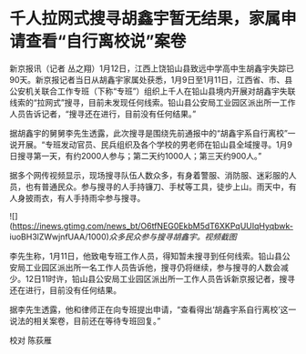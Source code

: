 # 千人拉网式搜寻胡鑫宇暂无结果，家属申请查看“自行离校说”案卷

新京报讯（记者
丛之翔）1月12日，江西上饶铅山县致远中学高中生胡鑫宇失踪已90天。新京报记者当日从胡鑫宇家属处获悉，1月9日至1月11日，江西省、市、县公安机关联合工作专班（下称“专班”）组织上千人在铅山县境内开展对胡鑫宇失联线索的“拉网式”搜寻，目前未发现任何线索。铅山县公安局工业园区派出所一工作人员告诉记者，“搜寻还在进行，目前没有任何结果。”

据胡鑫宇的舅舅李先生透露，此次搜寻是围绕先前通报中的“胡鑫宇系自行离校”一说开展。“专班发动官员、民兵组织及各个学校的男老师在铅山县全域搜寻。1月9日搜寻第一天，有约2000人参与；第二天约1000人；第三天约900人。”

据多个网传视频显示，现场搜寻队伍人数众多，有身着警服、消防服、迷彩服的人员，也有普通民众。参与搜寻的人手持镰刀、手杖等工具，徒步上山。雨天中，有人身披雨衣，有人手持雨伞参与搜寻。

![](https://inews.gtimg.com/news_bt/O6tfNEG0EkbM5dT6XKPqUUIqHyqbwk-
iuoBH3lZWwjnfUAA/1000)_众多民众参与搜寻胡鑫宇。视频截图_

李先生称，1月11日，他致电专班工作人员，得知暂未搜寻到任何线索。铅山县公安局工业园区派出所一名工作人员告诉他，搜寻仍将继续，参与搜寻的人数会减少。12日11时许，铅山县公安局工业园区派出所一工作人员告诉新京报记者，搜寻还在进行，目前没有任何结果。

据李先生透露，他和律师正在向专班提出申请，“查看得出‘胡鑫宇系自行离校’这一说法的相关案卷，目前还在等待专班回复。”

校对 陈荻雁

